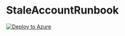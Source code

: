 # StaleAccountRunbook
[![Deploy to Azure](https://aka.ms/deploytoazurebutton)](https://portal.azure.com/#create/Microsoft.Template/uri/https%3A%2F%2Fraw.githubusercontent.com%2Fgobimages%2FStaleAccountRunbook%2Fmain%2FAzureDeploy.json)
